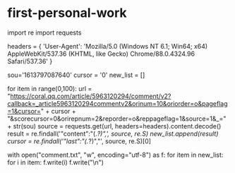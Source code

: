 # first-personal-work
import re
import requests

headers = {
    'User-Agent': 'Mozilla/5.0 (Windows NT 6.1; Win64; x64) AppleWebKit/537.36 (KHTML, like Gecko) Chrome/88.0.4324.96 Safari/537.36'
}

sou='1613797087640'
cursor = '0'
new_list = []

for item in range(0,100):
    url = "https://coral.qq.com/article/5963120294/comment/v2?callback=_article5963120294commentv2&orinum=10&oriorder=o&pageflag=1&cursor=" + cursor + "&scorecursor=0&orirepnum=2&reporder=o&reppageflag=1&source=1&_=" + str(sou)
    source = requests.get(url, headers=headers).content.decode()
    result = re.findall('"content":"(.*?)",', source, re.S)
    new_list.append(result)
    cursor = re.findall('"last":"(.*?)","', source, re.S)[0]

with open("comment.txt", "w", encoding="utf-8") as f:
    for item in new_list:
        for i in item:
            f.write(i)
            f.write("\n")
